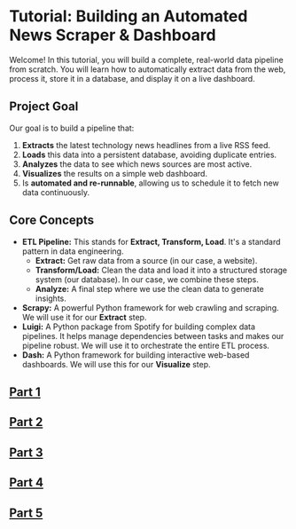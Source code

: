 # **Tutorial: Building an Automated News Scraper & Dashboard**

Welcome! In this tutorial, you will build a complete, real-world data pipeline from scratch. You will learn how to automatically extract data from the web, process it, store it in a database, and display it on a live dashboard.

## **Project Goal**

Our goal is to build a pipeline that:

1. **Extracts** the latest technology news headlines from a live RSS feed.  
2. **Loads** this data into a persistent database, avoiding duplicate entries.  
3. **Analyzes** the data to see which news sources are most active.  
4. **Visualizes** the results on a simple web dashboard.  
5. Is **automated and re-runnable**, allowing us to schedule it to fetch new data continuously.

## **Core Concepts**

* **ETL Pipeline:** This stands for **Extract, Transform, Load**. It's a standard pattern in data engineering.  
  * **Extract:** Get raw data from a source (in our case, a website).  
  * **Transform/Load:** Clean the data and load it into a structured storage system (our database). In our case, we combine these steps.  
  * **Analyze:** A final step where we use the clean data to generate insights.  
* **Scrapy:** A powerful Python framework for web crawling and scraping. We will use it for our **Extract** step.  
* **Luigi:** A Python package from Spotify for building complex data pipelines. It helps manage dependencies between tasks and makes our pipeline robust. We will use it to orchestrate the entire ETL process.  
* **Dash:** A Python framework for building interactive web-based dashboards. We will use this for our **Visualize** step.


## [Part 1](doc/tutorial-part01.md)
## [Part 2](doc/tutorial-part02.md)
## [Part 3](doc/tutorial-part03.md)
## [Part 4](doc/tutorial-part04.md)
## [Part 5](doc/tutorial-part05.md)